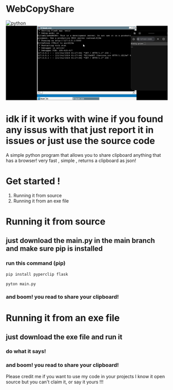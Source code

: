 # WebCopyShare
![python](https://raw.githubusercontent.com/catlomao/WebCopyShare/main/Untitled7_20240721034841.ico)
![wine?](https://raw.githubusercontent.com/catlomao/WebCopyShare/main/Screenshot_20240721_042821_com.winlator.jpg)
# idk if it works with wine if you found any issus with that just report it in issues or just use the source code
A simple python program that allows you to share clipboard anything that has a browser! very fast , simple , returns a clipboard as json!

# Get started !

 1. Running it from source
 2. Running it from an exe file
 #
 # Running it from source
 ## just download the main.py in the main branch and make sure pip is installed
 ### run this command (pip)
 ```
pip install pyperclip flask
```
 ```
pyton main.py
```
### and boom! you read to share your clipboard!

# Running it from an exe file
## just download the exe file and run it
### do what it says!

### and boom! you read to share your clipboard!

Please credit me if you want to use my code in your projects
I know it open source but you can't claim it, or say it yours !!!
